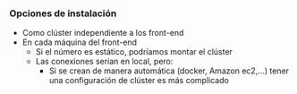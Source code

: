 ### Opciones de instalación

* Como clúster independiente a los front-end
* En cada máquina del front-end
  * Si el número es estático, podríamos montar el clúster
  * Las conexiones serían en local, pero:
    * Si se crean de manera automática (docker, Amazon ec2,...) tener una configuración de clúster es más complicado

